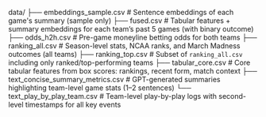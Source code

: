 data/
├── embeddings_sample.csv             # Sentence embeddings of each game's summary (sample only)
├── fused.csv                         # Tabular features + summary embeddings for each team’s past 5 games (with binary outcome)
├── odds_h2h.csv                      # Pre-game moneyline betting odds for both teams
├── ranking_all.csv                   # Season-level stats, NCAA ranks, and March Madness outcomes (all teams)
├── ranking_top.csv                   # Subset of `ranking_all.csv` including only ranked/top-performing teams
├── tabular_core.csv                  # Core tabular features from box scores: rankings, recent form, match context
├── text_concise_summary_metrics.csv  # GPT-generated summaries highlighting team-level game stats (1–2 sentences)
└── text_play_by_play_team.csv        # Team-level play-by-play logs with second-level timestamps for all key events
